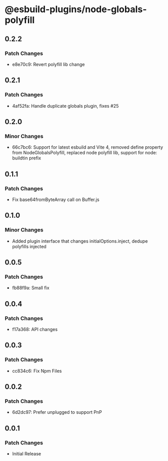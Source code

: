 # @esbuild-plugins/node-globals-polyfill

## 0.2.2

### Patch Changes

-   e8e70c9: Revert polyfill lib change

## 0.2.1

### Patch Changes

-   4af52fa: Handle duplicate globals plugin, fixes #25

## 0.2.0

### Minor Changes

-   66c7bc6: Support for latest esbuild and Vite 4, removed define property from NodeGlobalsPolyfill, replaced node polyfill lib, support for node: buildtin prefix

## 0.1.1

### Patch Changes

-   Fix base64fromByteArray call on Buffer.js

## 0.1.0

### Minor Changes

-   Added plugin interface that changes initialOptions.inject, dedupe polyfills injected

## 0.0.5

### Patch Changes

-   fb88f9a: Small fix

## 0.0.4

### Patch Changes

-   f17a368: API changes

## 0.0.3

### Patch Changes

-   cc834c6: Fix Npm Files

## 0.0.2

### Patch Changes

-   6d2dc97: Prefer unplugged to support PnP

## 0.0.1

### Patch Changes

-   Initial Release
